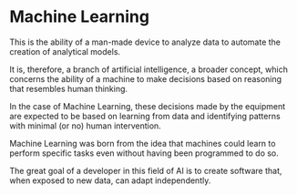 # Machine Learning
This is the ability of a man-made device to analyze data to automate the creation of analytical models.

It is, therefore, a branch of artificial intelligence, a broader concept, which concerns the ability of a machine to make decisions based on reasoning that resembles human thinking.

In the case of Machine Learning, these decisions made by the equipment are expected to be based on learning from data and identifying patterns with minimal (or no) human intervention.

Machine Learning was born from the idea that machines could learn to perform specific tasks even without having been programmed to do so.

The great goal of a developer in this field of AI is to create software that, when exposed to new data, can adapt independently.
